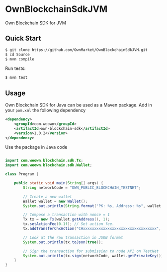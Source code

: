 # OwnBlockchainSdkJVM

Own Blockchain SDK for JVM

## Quick Start

```bash
$ git clone https://github.com/OwnMarket/OwnBlockchainSdkJVM.git
$ cd Source
$ mvn compile
```

Run tests:

```bash
$ mvn test
```

## Usage

Own Blockchain SDK for Java can be used as a Maven package.
Add in your ```pom.xml``` the following dependency
```xml
<dependency>
    <groupId>com.weown</groupId>
    <artifactId>own-blockchain-sdk</artifactId>
    <version>1.0.2</version>
</dependency>
```

Use the package in Java code

```java

import com.weown.blockchain.sdk.Tx;
import com.weown.blockchain.sdk.Wallet;

class Program {

    public static void main(String[] args) {
        String networkCode = "OWN_PUBLIC_BLOCKCHAIN_TESTNET";

        // Create a new wallet
        Wallet wallet = new Wallet();
        System.out.println(String.format("PK: %s, Address: %s", wallet.getPrivateKey(), wallet.getAddress()));

        // Compose a transaction with nonce = 1
        Tx tx = new Tx(wallet.getAddress(), 1);
        tx.setActionFee(0.1f); // Set action fee.
        tx.addTransferChxAction("CHxxxxxxxxxxxxxxxxxxxxxxxxxxxxxxxxx", 100); // Transfer 100 CHX to CHxxx... address.

        // Look at the raw transaction in JSON format
        System.out.println(tx.toJson(true));

        // Sign the transaction for submission to node API on TestNet
        System.out.println(tx.sign(networkCode, wallet.getPrivateKey()).toJson(false));
    }
}
```
